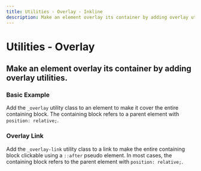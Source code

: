 ```yaml
---
title: Utilities - Overlay - Inkline
description: Make an element overlay its container by adding overlay utilities. 
---
```


<script setup>
import {
    OverlayBasicExample,
    OverlayLinkExample
} from '@inkline/inkline/stories/utilities/overlay/index.mjs';
import { default as OverlayBasicExampleHTML } from '@inkline/inkline/stories/utilities/overlay/basic.html?raw';
import { default as OverlayLinkExampleHTML } from '@inkline/inkline/stories/utilities/overlay/link.html?raw';
</script>

# Utilities - Overlay

## Make an element overlay its container by adding overlay utilities. 

### Basic Example
Add the `_overlay` utility class to an element to make it cover the entire containing block. The containing block refers to a parent element with `position: relative;`.

<example :component="OverlayBasicExample" :html="OverlayBasicExampleHTML"></example>

### Overlay Link

Add the `_overlay-link` utility class to a link to make the entire containing block clickable using a `::after` pseudo element. In most cases, the containing block refers to the parent element with `position: relative;`.

<example type="card" :component="OverlayLinkExample" :html="OverlayLinkExampleHTML"></example>

